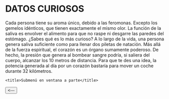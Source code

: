 <!DOCTYPE html>
<html>
<head>
<body>
<h1>DATOS CURIOSOS</h1>

Cada persona tiene su aroma único, debido a las feromonas. Excepto los gemelos idénticos, que tienen exactamente el mismo olor.
		La función de la saliva es envolver el alimento para que no raspe ni desgarre las paredes del estómago.
¿Sabes qué es lo más curioso? A lo largo de la vida, una persona genera saliva suficiente como para llenar dos piletas de natación.
Más allá de la fuerza espiritual, el corazón es un órgano sumamente poderoso. De hecho, la presión que genera al bombear sangre podría, si saliera del cuerpo, alcanzar los 10 metros de distancia.
Para que te des una idea, la potencia generada al día por un corazón bastaría para mover un coche durante 32 kilómetros.

    <title>Submenú en ventana a parte</title>
<script language="JavaScript">
function lanzarSubmenu(){
   window.open("file:///D:/anuncio.html","ventana1","width=400,height=400,scrollbars=YES")
}
</script>
</head>
<input type="button" value="<---" onclick="lanzarSubmenu()">
</form>
</body>
</html>
